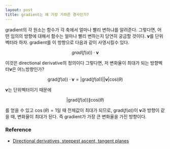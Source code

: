 ```yaml
---
layout: post
title: gradient는 왜 가장 가파른 경사인가?
---
```


gradient의 각 원소는 함수가 각 축에서 얼마나 빨리 변하냐를 알려준다. 그렇다면, 어떤 임의의 방향에 대해서 함수는 얼마나 빨리 변하는지 당연히 궁금할 것이다.  $\mathbf{v}$를 단위벡터라 하자. gradient를 이 방향으로 다음과 같이 사영시킬수 있다. 

 $$ 
 grad(f(a)) \cdot \mathbf{v} 
 $$

이것은 directional derivative의 정의이다 그렇다면, 저 변화율이 최대가 되는 방향벡터$\mathbf{v}$은 어느방향인가?

$$
\text{grad}( f(a))\cdot \mathbf v = |\text{grad}( f(a))|| \mathbf v|\text{cos}(\theta)
$$

$\mathbf{v}$는 단위벡터이기 때문에 

$$ 
|\text{grad}( f(a))\|\text{cos}(\theta)
$$

를 얻을 수 있고 $\cos(\theta)=1$일 때 전체값이 최대가 되므로, $\text{grad}( f(a))$이 $\mathbf {v}$과 방향이 같을 때, 변화율이 최대가 된다. 즉 gradient가 가장 큰 변화율을 가진 방향이다.

### Reference
* [Directional derivatives, steepest ascent, tangent planes](http://aleph0.clarku.edu/~djoyce/ma131/directional.pdf)


